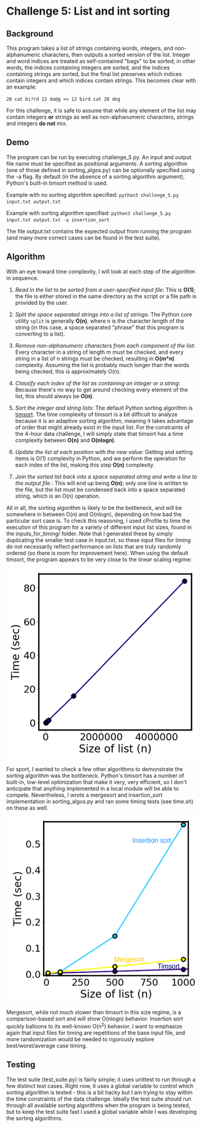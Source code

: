# Challenge 5: List and int sorting #

## Background ##
This program takes a list of strings containing words, integers, and non-alphanumeric characters, then outputs a sorted version of the list. Integer and word indices are treated as self-contained "bags" to be sorted; in other words, the indices containing integers are sorted, and the indices containing strings are sorted, but the final list preserves which indices contain integers and which indices contain strings. This becomes clear with an example:

`20 cat bi?rd 12 do@g >> 12 bird cat 20 dog`

For this challenge, it is safe to assume that while any element of the list may contain integers __or__ strings as well as non-alphanumeric characters, strings and integers __do not__ mix.

## Demo ##
The program can be run by executing challenge_5 py. An input and output file name must be specified as positional arguments. A sorting algorithm (one of those defined in sorting_algos.py) can be optionally specified using the -a flag. By default (in the absence of a sorting algorithm argument), Python's built-in timsort method is used.

Example with no sorting algorithm specified: `python3 challenge_5.py input.txt output.txt`

Example with sorting algorithm specified: `python3 challenge_5.py input.txt output.txt -a insertion_sort`

The file output.txt contains the expected output from running the program (and many more correct cases can be found in the test suite).

## Algorithm ##
With an eye toward time complexity, I will look at each step of the algorithm in sequence.

1. _Read in the list to be sorted from a user-specified input file_: This is __O(1)__; the file is either stored in the same directory as the script or a file path is provided by the user. 

2. _Split the space separated strings into a list of strings_: The Python core utility `split` is generally __O(n)__, where n is the character length of the string (in this case, a space separated "phrase" that this program is converting to a list).

3. _Remove non-alphanumeric characters from each component of the list_: Every character in a string of length m must be checked, and every string in a list of n strings must be checked, resulting in __O(m*n)__ complexity. Assuming the list is probably much longer than the words being checked, this is approximately O(n). 

4. _Classify each index of the list as containing an integer or a string_: Because there's no way to get around checking every element of the list, this should always be __O(n)__.

5. _Sort the integer and string lists_: The default Python sorting algorithm is [timsort](https://en.wikipedia.org/wiki/Timsort). The time complexity of timsort is a bit difficult to analyze because it is an adaptive sorting algorithm, meaning it takes advantage of order that might already exist in the input list. For the constraints of the 4-hour data challenge, I will simply state that timsort has a time complexity between __O(n)__ and __O(nlogn)__.

6. _Update the list at each position with the new value_: Getting and setting items is O(1) complexity in Python, and we perform the operation for each index of the list, making this step __O(n)__ complexity.

7. _Join the sorted list back into a space separated string and write a line to the output file._: This will end up being __O(n)__; only one line is written to the file, but the list must be condensed back into a space separated string, which is an O(n) operation.

All in all, the sorting algorithm is likely to be the bottleneck, and will be somewhere in between O(n) and O(nlogn), depending on how bad the particular sort case is. To check this reasoning, I used cProfile to time the execution of this program for a variety of different input list sizes, found in the inputs_for_timing/ folder. Note that I generated these by simply duplicating the smaller test case in input.txt, so these input files for timing do not necessarily reflect performance on lists that are truly randomly ordered (so there is room for improvement here). When using the default timsort, the program appears to be very close to the linear scaling regime:

![timsort](./figures/timing_timsort.png)

For sport, I wanted to check a few other algorithms to demonstrate the sorting algorithm was the bottleneck. Python's timsort has a number of built-in, low-level optimization that make it very, very efficient, so I don't anticipate that anything implemented in a local module will be able to compete. Nevertheless, I wrote a mergesort and insertion_sort implementation in sorting_algos.py and ran some timing tests (see time.sh) on these as well.

![comparison](./figures/timing_comparison.png)

Mergesort, while not much slower than timsort in this size regime, is a comparison-based sort and will show O(nlogn) behavior. Insertion sort quickly balloons to its well-known O(n<sup>2</sup>) behavior. I want to emphasize again that input files for timing are repetitions of the base input file, and more randomization would be needed to rigorously explore best/worst/average case timing.

## Testing ##
The test suite (test_suite.py) is fairly simple; it uses unittest to run through a few distinct test cases. Right now, it uses a global variable to control which sorting algorithm is tested - this is a bit hacky but I am trying to stay within the time constraints of the data challenge. Ideally the test suite should run through all available sorting algorithms when the program is being tested, but to keep the test suite fast I used a global variable while I was developing the sorting algorithms.
